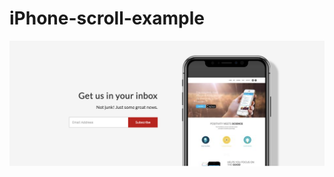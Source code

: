 # iPhone-scroll-example

![finished](https://github.com/mattbhenley/Images/blob/master/iphonescroll.png)
